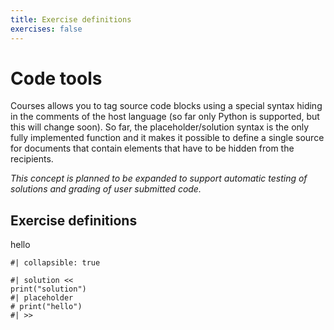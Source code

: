 ```yaml
---
title: Exercise definitions
exercises: false
---
```


# Code tools
Courses allows you to tag source code blocks using a special syntax hiding in the comments of the host language (so far only Python is supported, but this will change soon). So far, the placeholder/solution syntax is the only fully implemented function and it makes it possible to define a single source for documents that contain elements that have to be hidden from the recipients. 

*This concept is planned to be expanded to support automatic testing of solutions and grading of user submitted code.*


## Exercise definitions

hello
```
#| collapsible: true

#| solution <<
print("solution")
#| placeholder
# print("hello")
#| >>
```